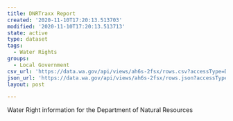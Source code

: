 ```yaml
---
title: DNRTraxx Report
created: '2020-11-10T17:20:13.513703'
modified: '2020-11-10T17:20:13.513713'
state: active
type: dataset
tags:
  - Water Rights
groups:
  - Local Government
csv_url: 'https://data.wa.gov/api/views/ah6s-2fsx/rows.csv?accessType=DOWNLOAD'
json_url: 'https://data.wa.gov/api/views/ah6s-2fsx/rows.json?accessType=DOWNLOAD'
layout: post

---
```

Water Right information for the Department of Natural Resources
